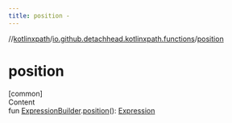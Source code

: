```yaml
---
title: position -
---
```

//[kotlinxpath](../index.md)/[io.github.detachhead.kotlinxpath.functions](index.md)/[position](position.md)



# position  
[common]  
Content  
fun [ExpressionBuilder](../io.github.detachhead.kotlinxpath.components/-expression-builder/index.md).[position](position.md)(): [Expression](../io.github.detachhead.kotlinxpath.components/-expression/index.md)  



